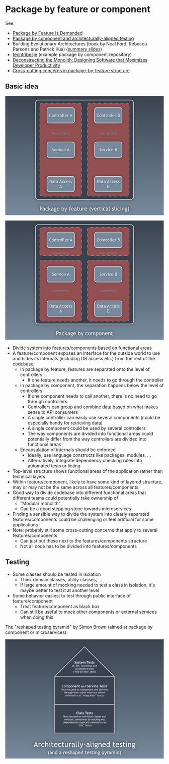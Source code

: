 # Package by feature or component

See:

- [Package by Feature Is Demanded](https://dzone.com/articles/package-by-feature-is-demanded)
- [Package by component and architecturally-aligned testing](http://www.codingthearchitecture.com/2015/03/08/package_by_component_and_architecturally_aligned_testing.html)
- Building Evolutionary Architectures (book by Neal Ford, Rebecca Parsons and Patrick Kua) ([summary slides](https://www.slideshare.net/thekua/building-evolutionary-architectures))
- [techtribesje](https://github.com/techtribesje/techtribesje) (example package by component repository)
- [Deconstructing the Monolith: Designing Software that Maximizes Developer Productivity](https://engineering.shopify.com/blogs/engineering/deconstructing-monolith-designing-software-maximizes-developer-productivity)
- [Cross-cutting concerns in package-by-feature structure](https://softwareengineering.stackexchange.com/questions/379563/cross-cutting-concerns-in-package-by-feature-structure)

## Basic idea

![Package by feature](_img/Package-by-feature-or-component/package-by-feature.png)

![Package by component](_img/Package-by-feature-or-component/package-by-component.png)

- Divide system into features/components based on functional areas
- A feature/component exposes an interface for the outside world to use and hides its internals (including DB access etc.) from the rest of the codebase
  - In package by feature, features are separated onto the level of controllers
    - If one feature needs another, it needs to go through the controller
  - In package by component, the separation happens below the level of controllers
    - If one component needs to call another, there is no need to go through controllers
    - Controllers can group and combine data based on what makes sense to API consumers
    - A single controller can easily use several components (could be especially handy for retrieving data)
    - A single component could be used by several controllers
    - The way components are divided into functional areas could potentially differ from the way controllers are divided into functional areas
  - Encapsulation of internals should be enforced
    - Ideally, use language constructs like packages, modules, ...
    - Alternatively, integrate dependency checking rules into automated tests or linting
- Top-level structure shows functional areas of the application rather than technical layers
- Within feature/component, likely to have some kind of layered structure, may or may not be the same across all features/components
- Good way to divide codebase into different functional areas that different teams could potentially take ownership of
  - "Modular monolith"
  - Can be a good stepping stone towards microservices
- Finding a sensible way to divide the system into clearly separated features/components could be challenging or feel artificial for some applications
- Note: probably still some cross-cutting concerns that apply to several features/components
  - Can just put these next to the features/components structure
  - Not all code has to be divided into features/components

## Testing

- Some classes should be tested in isolation
  - Think domain classes, utility classes, ...
  - If large amount of mocking needed to test a class in isolation, it's maybe better to test it at another level
- Some behavior easiest to test through public interface of feature/component
  - Treat feature/component as black box
  - Can still be useful to mock other components or external services when doing this

The "reshaped testing pyramid" by Simon Brown (aimed at package by component or microservices):

![Reshaped testing pyramid](_img/Package-by-feature-or-component/reshaped-testing-pyramid.png)



